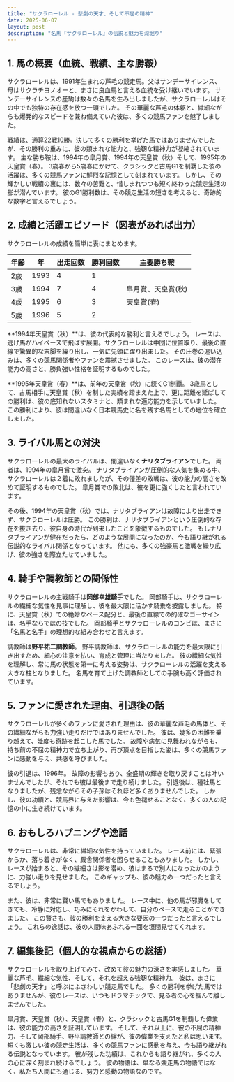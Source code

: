 ```yaml
---
title: "サクラローレル - 悲劇の天才、そして不屈の精神"
date: 2025-06-07
layout: post
description: "名馬『サクラローレル』の伝説と魅力を深堀り"
---
```


## 1. 馬の概要（血統、戦績、主な勝鞍）

サクラローレルは、1991年生まれの芦毛の競走馬。父はサンデーサイレンス、母はサクラチヨノオーと、まさに良血馬と言える血統を受け継いでいます。  サンデーサイレンスの産駒は数々の名馬を生み出しましたが、サクラローレルはその中でも独特の存在感を放つ一頭でした。  その華麗な芦毛の体躯と、繊細ながらも爆発的なスピードを兼ね備えていた彼は、多くの競馬ファンを魅了しました。

戦績は、通算22戦10勝。決して多くの勝利を挙げた馬ではありませんでしたが、その勝利の重みに、彼の類まれな能力と、強靭な精神力が凝縮されています。  主な勝ち鞍は、1994年の皐月賞、1994年の天皇賞（秋）そして、1995年の天皇賞（春）。  3歳春から5歳春にかけて、クラシックと古馬G1を制覇した彼の活躍は、多くの競馬ファンに鮮烈な記憶として刻まれています。  しかし、その輝かしい戦績の裏には、数々の苦難と、惜しまれつつも短く終わった競走生活の影が潜んでいます。  彼のG1勝利数は、その競走生活の短さを考えると、奇跡的な数字と言えるでしょう。


## 2. 成績と活躍エピソード（図表があれば出力）

サクラローレルの成績を簡単に表にまとめます。

| 年齢 | 年 | 出走回数 | 勝利回数 | 主要勝ち鞍 |
|---|---|---|---|---|
| 2歳 | 1993 | 4 | 1 |  |
| 3歳 | 1994 | 7 | 4 | 皐月賞、天皇賞(秋) |
| 4歳 | 1995 | 6 | 3 | 天皇賞(春) |
| 5歳 | 1996 | 5 | 2 |  |


**1994年天皇賞（秋）**は、彼の代表的な勝利と言えるでしょう。  レースは、逃げ馬がハイペースで飛ばす展開。サクラローレルは中団に位置取り、最後の直線で驚異的な末脚を繰り出し、一気に先頭に躍り出ました。  その圧巻の追い込みは、多くの競馬関係者やファンを震撼させました。  このレースは、彼の潜在能力の高さと、勝負強い性格を証明するものでした。

**1995年天皇賞（春）**は、前年の天皇賞（秋）に続くG1制覇。  3歳馬として、古馬相手に天皇賞（秋）を制した実績を踏まえた上で、更に距離を延ばしての勝利は、彼の底知れないスタミナと、類まれな適応能力を示していました。  この勝利により、彼は間違いなく日本競馬史に名を残す名馬としての地位を確立しました。


## 3. ライバル馬との対決

サクラローレルの最大のライバルは、間違いなく**ナリタブライアン**でした。  両者は、1994年の皐月賞で激突。  ナリタブライアンが圧倒的な人気を集める中、サクラローレルは２着に敗れましたが、その僅差の敗戦は、彼の能力の高さを改めて証明するものでした。  皐月賞での敗北は、彼を更に強くしたと言われています。

その後、1994年の天皇賞（秋）では、ナリタブライアンは故障により出走できず、サクラローレルは圧勝。  この勝利は、ナリタブライアンという圧倒的な存在を抜き去り、彼自身の時代が到来したことを象徴するものでした。  もしナリタブライアンが健在だったら、どのような展開になったのか、今も語り継がれる伝説的なライバル関係となっています。  他にも、多くの強豪馬と激戦を繰り広げ、彼の強さを際立たせていました。


## 4. 騎手や調教師との関係性

サクラローレルの主戦騎手は**岡部幸雄騎手**でした。  岡部騎手は、サクラローレルの繊細な気性を見事に理解し、彼を最大限に活かす騎乗を披露しました。  特に、天皇賞（秋）での絶妙なペース配分と、最後の直線での的確なゴーサインは、名手ならではの技でした。  岡部騎手とサクラローレルのコンビは、まさに「名馬と名手」の理想的な組み合わせと言えます。

調教師は**野平祐二調教師**。  野平調教師は、サクラローレルの能力を最大限に引き出すため、細心の注意を払い、育成と管理に当たりました。  彼の繊細な気性を理解し、常に馬の状態を第一に考える姿勢は、サクラローレルの活躍を支える大きな柱となりました。  名馬を育て上げた調教師としての手腕も高く評価されています。


## 5. ファンに愛された理由、引退後の話

サクラローレルが多くのファンに愛された理由は、彼の華麗な芦毛の馬体と、その繊細ながらも力強い走りだけではありませんでした。  彼は、幾多の困難を乗り越えて、幾度も奇跡を起こした馬でした。  故障や病気に見舞われながらも、持ち前の不屈の精神力で立ち上がり、再び頂点を目指した姿は、多くの競馬ファンに感動を与え、共感を呼びました。

彼の引退は、1996年。  故障の影響もあり、全盛期の輝きを取り戻すことは叶いませんでしたが、それでも彼は最後まで走り続けました。  引退後は、種牡馬となりましたが、残念ながらその子孫はそれほど多くありませんでした。  しかし、彼の功績と、競馬界に与えた影響は、今も色褪せることなく、多くの人の記憶の中に生き続けています。


## 6. おもしろハプニングや逸話

サクラローレルは、非常に繊細な気性を持っていました。  レース前には、緊張からか、落ち着きがなく、厩舎関係者を困らせることもありました。  しかし、レースが始まると、その繊細さは影を潜め、彼はまるで別人になったかのように、力強い走りを見せました。  このギャップも、彼の魅力の一つだったと言えるでしょう。

また、彼は、非常に賢い馬でもありました。  レース中に、他の馬が邪魔をしてきても、冷静に対応し、巧みにそれをかわして、自分のペースで走ることができました。  この賢さも、彼の勝利を支える大きな要因の一つだったと言えるでしょう。  これらの逸話は、彼の人間味あふれる一面を垣間見せてくれます。


## 7. 編集後記（個人的な視点からの総括）

サクラローレルを取り上げてみて、改めて彼の魅力の深さを実感しました。  華麗な芦毛、繊細な気性、そして、それを超える強靭な精神力。  彼は、まさに「悲劇の天才」と呼ぶにふさわしい競走馬でした。  多くの勝利を挙げた馬ではありませんが、彼のレースは、いつもドラマチックで、見る者の心を掴んで離しませんでした。

皐月賞、天皇賞（秋）、天皇賞（春）と、クラシックと古馬G1を制覇した偉業は、彼の能力の高さを証明しています。  そして、それ以上に、彼の不屈の精神力、そして岡部騎手、野平調教師との絆が、彼の偉業を支えたと私は思います。  短くも激しい彼の競走生活は、多くの競馬ファンに感動を与え、今も語り継がれる伝説となっています。  彼が残した功績は、これからも語り継がれ、多くの人の心に深く刻まれ続けるでしょう。  彼の物語は、単なる競走馬の物語ではなく、私たち人間にも通じる、努力と感動の物語なのです。
